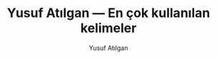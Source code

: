 ---
layout: yazar
title: Yusuf Atılgan — En çok kullanılan kelimeler
description: Yusuf Atılgan eserlerinin kelime sıklığı grafiği.
author: Yusuf Atılgan
author_slug: yusuf-atilgan
avatar: /assets/img/yazarlar/yusuf-atilgan.png
permalink: /yazar/yusuf-atilgan-en-cok-kullanilan-kelimeler/
lang: tr
titles:
- Aylak Adam
- Anayurt Oteli
- Bütün Öyküleri
- Canistan
---